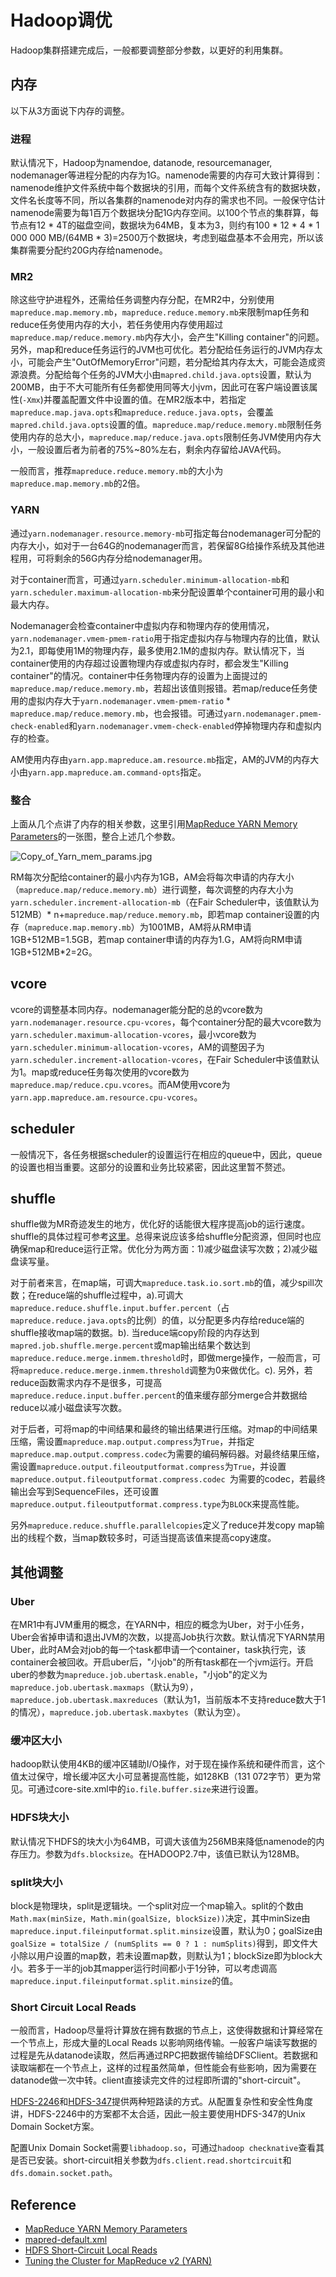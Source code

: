 # Hadoop调优

Hadoop集群搭建完成后，一般都要调整部分参数，以更好的利用集群。

## 内存
以下从3方面说下内存的调整。
### 进程
默认情况下，Hadoop为namendoe, datanode, resourcemanager, nodemanager等进程分配的内存为1G。namenode需要的内存可大致计算得到：namenode维护文件系统中每个数据块的引用，而每个文件系统含有的数据块数，文件名长度等不同，所以各集群的namenode对内存的需求也不同。一般保守估计namenode需要为每1百万个数据块分配1G内存空间。以100个节点的集群算，每节点有12 * 4T的磁盘空间，数据块为64MB，复本为3，则约有100 * 12 * 4 * 1 000 000 MB/(64MB * 3)=2500万个数据块，考虑到磁盘基本不会用完，所以该集群需要分配约20G内存给namenode。
 
### MR2
除这些守护进程外，还需给任务调整内存分配，在MR2中，分别使用`mapreduce.map.memory.mb`，`mapreduce.reduce.memory.mb`来限制map任务和reduce任务使用内存的大小，若任务使用内存使用超过`mapreduce.map/reduce.memory.mb`内存大小，会产生"Killing container"的问题。另外，map和reduce任务运行的JVM也可优化。若分配给任务运行的JVM内存太小，可能会产生"OutOfMemoryError"问题，若分配给其内存太大，可能会造成资源浪费。分配给每个任务的JVM大小由`mapred.child.java.opts`设置，默认为200MB，由于不大可能所有任务都使用同等大小jvm，因此可在客户端设置该属性(`-Xmx`)并覆盖配置文件中设置的值。在MR2版本中，若指定`mapreduce.map.java.opts`和`mapreduce.reduce.java.opts`，会覆盖`mapred.child.java.opts`设置的值。`mapreduce.map/reduce.memory.mb`限制任务使用内存的总大小，`mapreduce.map/reduce.java.opts`限制任务JVM使用内存大小，一般设置后者为前者的75%~80%左右，剩余内存留给JAVA代码。

一般而言，推荐`mapreduce.reduce.memory.mb`的大小为`mapreduce.map.memory.mb`的2倍。

### YARN

通过`yarn.nodemanager.resource.memory-mb`可指定每台nodemanager可分配的内存大小，如对于一台64G的nodemanager而言，若保留8G给操作系统及其他进程用，可将剩余的56G内存分给nodemanager用。

对于container而言，可通过`yarn.scheduler.minimum-allocation-mb`和`yarn.scheduler.maximum-allocation-mb`来分配设置单个container可用的最小和最大内存。

Nodemanager会检查container中虚拟内存和物理内存的使用情况，`yarn.nodemanager.vmem-pmem-ratio`用于指定虚拟内存与物理内存的比值，默认为2.1，即每使用1M的物理内存，最多使用2.1M的虚拟内存。默认情况下，当container使用的内存超过设置物理内存或虚拟内存时，都会发生"Killing container"的情况。container中任务物理内存的设置为上面提过的`mapreduce.map/reduce.memory.mb`，若超出该值则报错。若map/reduce任务使用的虚拟内存大于`yarn.nodemanager.vmem-pmem-ratio` * `mapreduce.map/reduce.memory.mb`，也会报错。可通过`yarn.nodemanager.pmem-check-enabled`和`yarn.nodemanager.vmem-check-enabled`停掉物理内存和虚拟内存的检查。

AM使用内存由`yarn.app.mapreduce.am.resource.mb`指定，AM的JVM的内存大小由`yarn.app.mapreduce.am.command-opts`指定。

### 整合
上面从几个点讲了内存的相关参数，这里引用[MapReduce YARN Memory Parameters](https://support.pivotal.io/hc/en-us/articles/201462036-MapReduce-YARN-Memory-Parameters)的一张图，整合上述几个参数。

![Copy_of_Yarn_mem_params.jpg](../../img/Copy_of_Yarn_mem_params.jpg)

RM每次分配给container的最小内存为1GB，AM会将每次申请的内存大小（`mapreduce.map/reduce.memory.mb`）进行调整，每次调整的内存大小为`yarn.scheduler.increment-allocation-mb`（在Fair Scheduler中，该值默认为512MB）* n+`mapreduce.map/reduce.memory.mb`，即若map container设置的内存（`mapreduce.map.memory.mb`）为1001MB，AM将从RM申请1GB+512MB=1.5GB，若map container申请的内存为1.G，AM将向RM申请1GB+512MB*2=2G。

## vcore
vcore的调整基本同内存。nodemanager能分配的总的vcore数为`yarn.nodemanager.resource.cpu-vcores`，每个container分配的最大vcore数为`yarn.scheduler.maximum-allocation-vcores`，最小vcore数为`yarn.scheduler.minimum-allocation-vcores`，AM的调整因子为`yarn.scheduler.increment-allocation-vcores`，在Fair Scheduler中该值默认为1。map或reduce任务每次使用的vcore数为`mapreduce.map/reduce.cpu.vcores`。而AM使用vcore为`yarn.app.mapreduce.am.resource.cpu-vcores`。

## scheduler

一般情况下，各任务根据scheduler的设置运行在相应的queue中，因此，queue的设置也相当重要。这部分的设置和业务比较紧密，因此这里暂不赘述。

## shuffle
shuffle做为MR奇迹发生的地方，优化好的话能很大程序提高job的运行速度。shuffle的具体过程可参考[这里](http://langyu.iteye.com/blog/992916)。总得来说应该多给shuffle分配资源，但同时也应确保map和reduce运行正常。优化分为两方面：1)减少磁盘读写次数；2)减少磁盘读写量。

对于前者来言，在map端，可调大`mapreduce.task.io.sort.mb`的值，减少spill次数；在reduce端的shuffle过程中，a).可调大`mapreduce.reduce.shuffle.input.buffer.percent`（占`mapreduce.reduce.java.opts`的比例）的值，以分配更多内存给reduce端的shuffle接收map端的数据。b). 当reduce端copy阶段的内存达到`mapred.job.shuffle.merge.percent`或map输出结果个数达到`mapreduce.reduce.merge.inmem.threshold`时，即做merge操作，一般而言，可将`mapreduce.reduce.merge.inmem.threshold`调整为0来做优化。c). 另外，若reduce函数需求内存不是很多，可提高`mapreduce.reduce.input.buffer.percent`的值来缓存部分merge合并数据给reduce以减小磁盘读写次数。

对于后者，可将map的中间结果和最终的输出结果进行压缩。对map的中间结果压缩，需设置`mapreduce.map.output.compress`为`True`，并指定`mapreduce.map.output.compress.codec`为需要的编码解码器。对最终结果压缩，需设置`mapreduce.output.fileoutputformat.compress`为`True`，并设置`mapreduce.output.fileoutputformat.compress.codec `为需要的codec，若最终输出会写到SequenceFiles，还可设置`mapreduce.output.fileoutputformat.compress.type`为`BLOCK`来提高性能。

另外`mapreduce.reduce.shuffle.parallelcopies`定义了reduce并发copy map输出的线程个数，当map数较多时，可适当提高该值来提高copy速度。

## 其他调整
### Uber
在MR1中有JVM重用的概念，在YARN中，相应的概念为Uber，对于小任务，Uber会省掉申请和退出JVM的次数，以提高Job执行次数。默认情况下YARN禁用Uber，此时AM会对job的每一个task都申请一个container，task执行完，该container会被回收。开启uber后，"小job"的所有task都在一个jvm运行。开启uber的参数为`mapreduce.job.ubertask.enable`，"小job"的定义为`mapreduce.job.ubertask.maxmaps`（默认为9），`mapreduce.job.ubertask.maxreduces`（默认为1，当前版本不支持reduce数大于1的情况），`mapreduce.job.ubertask.maxbytes`（默认为空）。

### 缓冲区大小
hadoop默认使用4KB的缓冲区辅助I/O操作，对于现在操作系统和硬件而言，这个值太过保守，增长缓冲区大小可显著提高性能，如128KB（131 072字节）更为常见。可通过core-site.xml中的`io.file.buffer.size`来进行设置。

### HDFS块大小
默认情况下HDFS的块大小为64MB，可调大该值为256MB来降低namenode的内存压力。参数为`dfs.blocksize`。在HADOOP2.7中，该值已默认为128MB。

### split块大小
block是物理块，split是逻辑块。一个split对应一个map输入。split的个数由`Math.max(minSize, Math.min(goalSize, blockSize))`决定，其中minSize由`mapreduce.input.fileinputformat.split.minsize`设置，默认为0；goalSize由`goalSize = totalSize / (numSplits == 0 ? 1 : numSplits)`得到，即文件大小除以用户设置的map数，若未设置map数，则默认为1；blockSize即为block大小。若多于一半的job其mapper运行时间都小于1分钟，可以考虑调高`mapreduce.input.fileinputformat.split.minsize`的值。


### Short Circuit Local Reads
一般而言，Hadoop尽量将计算放在拥有数据的节点上，这使得数据和计算经常在一个节点上，形成大量的Local Reads 以影响网络传输。一般客户端读写数据的过程是先从datanode读取，然后再通过RPC把数据传输给DFSClient。若数据和读取端都在一个节点上，这样的过程虽然简单，但性能会有些影响，因为需要在datanode做一次中转。client直接读完文件的过程即所谓的"short-circuit"。

[HDFS-2246](https://issues.apache.org/jira/browse/HDFS-2246)和[HDFS-347](https://issues.apache.org/jira/browse/HDFS-347)提供两种短路读的方式。从配置复杂性和安全性角度讲，HDFS-2246中的方案都不太合适，因此一般主要使用HDFS-347的Unix Domain Socket方案。

配置Unix Domain Socket需要`libhadoop.so`，可通过`hadoop checknative`查看其是否已安装。short-circuit相关参数为`dfs.client.read.shortcircuit`和`dfs.domain.socket.path`。


## Reference
- [MapReduce YARN Memory Parameters](https://support.pivotal.io/hc/en-us/articles/201462036-MapReduce-YARN-Memory-Parameters)
- [mapred-default.xml](https://hadoop.apache.org/docs/stable/hadoop-mapreduce-client/hadoop-mapreduce-client-core/mapred-default.xml)
- [HDFS Short-Circuit Local Reads](https://hadoop.apache.org/docs/r2.7.1/hadoop-project-dist/hadoop-hdfs/ShortCircuitLocalReads.html)
- [Tuning the Cluster for MapReduce v2 (YARN)](http://www.cloudera.com/documentation/enterprise/latest/topics/cdh_ig_yarn_tuning.html)
